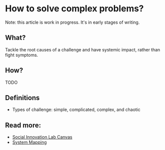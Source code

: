 # How to solve complex problems?
Note: this article is work in progress. It's in early stages of writing.

## What?
Tackle the root causes of a challenge and have systemic impact, rather than fight symptoms.

## How?
TODO

## Definitions
* Types of challenge: simple, complicated, complex, and chaotic

## Read more:
* [Social Innovation Lab Canvas](https://www.collaboratiohelvetica.ch/en/blog/2020/4/15/social-innovation-lab-canvas)
* [System Mapping](https://www.collaboratiohelvetica.ch/en/blog/2019/10/18/system-mapping)
